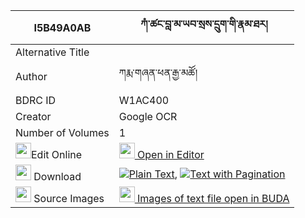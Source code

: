|I5B49A0AB|ཀཾ་ཚང་བླ་མ་ཡབ་སྲས་དྲུག་གི་རྣམ་ཐར། 
| --- | --- 
|Alternative Title |
|Author| ཀརྨ་གཞན་ཕན་རྒྱ་མཚོ།
|BDRC ID | W1AC400
|Creator | Google OCR
|Number of Volumes| 1
|<img width="25" src="https://img.icons8.com/color/25/000000/edit-property.png">Edit Online| [<img width="25" src="https://avatars.githubusercontent.com/u/45091458?s=200&v=4"> Open in Editor](http://editor.openpecha.org/I5B49A0AB)
|<img width="25" src="https://img.icons8.com/fluent/48/000000/download-2.png"/>  Download | [![](https://img.icons8.com/color/20/000000/txt.png)Plain Text](https://github.com/Openpecha/I5B49A0AB/releases/download/v1/kam_tsang_lama_yab_se_druk_gi__plain_I5B49A0AB.zip), [![](https://img.icons8.com/color/20/000000/txt.png)Text with Pagination](https://github.com/Openpecha/I5B49A0AB/releases/download/v1/kam_tsang_lama_yab_se_druk_gi__pages_I5B49A0AB.zip)
|<img width="25" src="https://img.icons8.com/plasticine/100/000000/pictures-folder.png"/>  Source Images | [<img width="25" src="https://library.bdrc.io/icons/BUDA-small.svg"> Images of text file open in BUDA](https://library.bdrc.io/show/bdr:W1AC400)